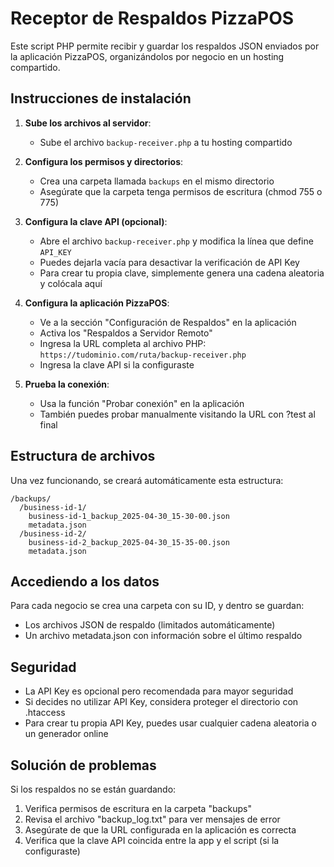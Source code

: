 
# Receptor de Respaldos PizzaPOS

Este script PHP permite recibir y guardar los respaldos JSON enviados por la aplicación PizzaPOS, organizándolos por negocio en un hosting compartido.

## Instrucciones de instalación

1. **Sube los archivos al servidor**:
   - Sube el archivo `backup-receiver.php` a tu hosting compartido

2. **Configura los permisos y directorios**:
   - Crea una carpeta llamada `backups` en el mismo directorio
   - Asegúrate que la carpeta tenga permisos de escritura (chmod 755 o 775)

3. **Configura la clave API (opcional)**:
   - Abre el archivo `backup-receiver.php` y modifica la línea que define `API_KEY`
   - Puedes dejarla vacía para desactivar la verificación de API Key
   - Para crear tu propia clave, simplemente genera una cadena aleatoria y colócala aquí

4. **Configura la aplicación PizzaPOS**:
   - Ve a la sección "Configuración de Respaldos" en la aplicación
   - Activa los "Respaldos a Servidor Remoto"
   - Ingresa la URL completa al archivo PHP: `https://tudominio.com/ruta/backup-receiver.php`
   - Ingresa la clave API si la configuraste
   
5. **Prueba la conexión**:
   - Usa la función "Probar conexión" en la aplicación
   - También puedes probar manualmente visitando la URL con ?test al final

## Estructura de archivos

Una vez funcionando, se creará automáticamente esta estructura:

```
/backups/
  /business-id-1/
    business-id-1_backup_2025-04-30_15-30-00.json
    metadata.json
  /business-id-2/
    business-id-2_backup_2025-04-30_15-35-00.json
    metadata.json
```

## Accediendo a los datos

Para cada negocio se crea una carpeta con su ID, y dentro se guardan:
- Los archivos JSON de respaldo (limitados automáticamente)
- Un archivo metadata.json con información sobre el último respaldo

## Seguridad

- La API Key es opcional pero recomendada para mayor seguridad
- Si decides no utilizar API Key, considera proteger el directorio con .htaccess
- Para crear tu propia API Key, puedes usar cualquier cadena aleatoria o un generador online

## Solución de problemas

Si los respaldos no se están guardando:
1. Verifica permisos de escritura en la carpeta "backups"
2. Revisa el archivo "backup_log.txt" para ver mensajes de error
3. Asegúrate de que la URL configurada en la aplicación es correcta
4. Verifica que la clave API coincida entre la app y el script (si la configuraste)
